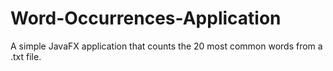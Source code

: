 # Word-Occurrences-Application

A simple JavaFX application that counts the 20 most common words from a .txt file.
